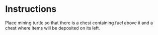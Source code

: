 # Instructions

Place mining turtle so that there is a chest containing fuel above it and a chest where items will be deposited on its left.
